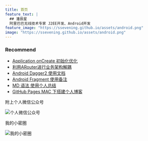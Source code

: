 ```yaml
---
title: 首页
feature_text: |
  ## 潘辰星
  阿里巴巴无线技术专家 J2EE开发、Android开发
feature_image: "https://ssevening.github.io/assets/android.png"
image: "https://ssevening.github.io/assets/android.png"
---
```


### Recommend


- [Application onCreate 初始化优化](http://www.ssevening.com/android%E5%BC%80%E5%8F%91/2017/04/23/Application-onCreate%E5%88%9D%E5%A7%8B%E5%8C%96%E4%BC%98%E5%8C%96/)
- [利用ARouter进行业务架构解耦](http://www.ssevening.com/android%E5%BC%80%E5%8F%91/2017/04/20/%E5%88%A9%E7%94%A8ARouter%E8%BF%9B%E8%A1%8C%E4%B8%9A%E5%8A%A1%E6%9E%B6%E6%9E%84%E8%A7%A3%E8%80%A6/)
- [Android Dagger2 使用文档](http://www.ssevening.com/android%E5%BC%80%E5%8F%91/2017/04/18/Dragger2-%E4%BD%BF%E7%94%A8%E6%96%87%E6%A1%A3/)
- [Android Fragment 使用备注](https://ssevening.github.io/android%E5%BC%80%E5%8F%91/2017/04/18/Android-Fragment%E4%BD%BF%E7%94%A8%E5%A4%87%E6%B3%A8/)
- [MD 语法 使用个人总结](https://ssevening.github.io/%E7%BD%91%E7%AB%99%E6%8A%80%E6%9C%AF/2017/04/17/MD%E8%AF%AD%E6%B3%95%E7%A4%BA%E4%BE%8B%E5%AD%A6%E4%B9%A0/)
- [GitHub Pages MAC 下搭建个人博客](https://ssevening.github.io/%E7%BD%91%E7%AB%99%E6%8A%80%E6%9C%AF/2017/04/17/GitHub-Pages-MAC-%E4%B8%8B%E6%90%AD%E5%BB%BA%E4%B8%AA%E4%BA%BA%E5%8D%9A%E5%AE%A2/)








附上个人微信公众号

![个人微信公众号](https://ssevening.github.io/assets/weichat_qrcode.jpg)

我的小密圈

![我的小密圈](https://ssevening.github.io/assets/mi_qrcode.png)
